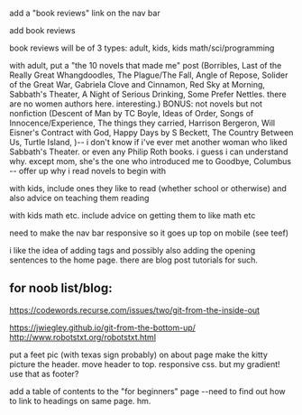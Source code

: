 add a "book reviews" link on the nav bar

add book reviews

book reviews will be of 3 types: adult, kids, kids math/sci/programming

with adult, put a "the 10 novels that made me" post (Borribles, Last of the Really Great Whangdoodles, The Plague/The Fall, Angle of Repose, Solider of the Great War, Gabriela Clove and Cinnamon, Red Sky at Morning, Sabbath's Theater, A Night of Serious Drinking, Some Prefer Nettles. there are no women authors here. interesting.) BONUS: not novels but not nonfiction (Descent of Man by TC Boyle, Ideas of Order, Songs of Innocence/Experience, The things they carried, Harrison Bergeron, Will Eisner's Contract with God, Happy Days by S Beckett, The Country Between Us, Turtle Island, )-- i don't know if i've ever met another woman who liked Sabbath's Theater. or even any Philip Roth books. i guess i can understand why. except mom, she's the one who introduced me to Goodbye, Columbus -- offer up why i read novels to begin with

with kids, include ones they like to read (whether school or otherwise) and also advice on teaching them reading

with kids math etc. include advice on getting them to like math etc

need to make the nav bar responsive so it goes up top on mobile (see teef)

i like the idea of adding tags and possibly also adding the opening sentences to the home page. there are blog post tutorials for such.

## for noob list/blog:

https://codewords.recurse.com/issues/two/git-from-the-inside-out

https://jwiegley.github.io/git-from-the-bottom-up/
http://www.robotstxt.org/robotstxt.html

put a feet pic (with texas sign probably) on about page
make the kitty picture the header. move header to top. responsive css. but my gradient! use that as footer? 

add a table of contents to the "for beginners" page --need to find out how to link to headings on same page. hm.